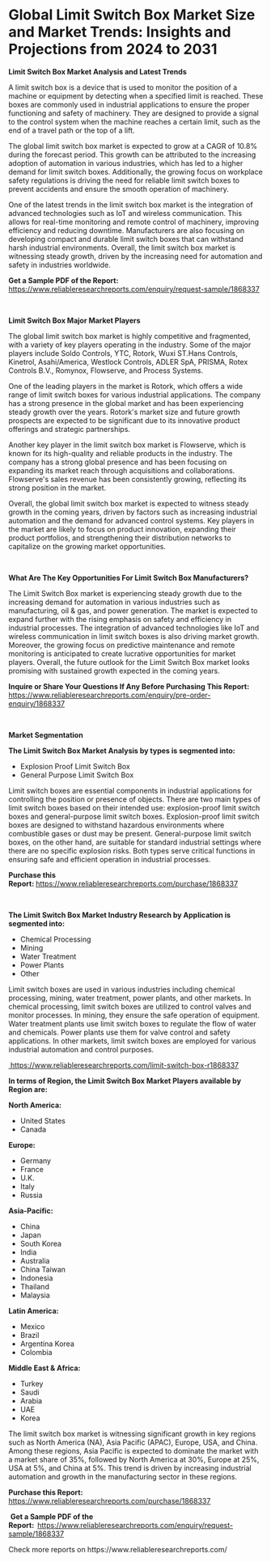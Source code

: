 <p><h1>Global Limit Switch Box Market Size and Market Trends: Insights and Projections from 2024 to 2031</h1></p><p><strong>Limit Switch Box Market Analysis and Latest Trends</strong></p>
<p><p>A limit switch box is a device that is used to monitor the position of a machine or equipment by detecting when a specified limit is reached. These boxes are commonly used in industrial applications to ensure the proper functioning and safety of machinery. They are designed to provide a signal to the control system when the machine reaches a certain limit, such as the end of a travel path or the top of a lift.</p><p>The global limit switch box market is expected to grow at a CAGR of 10.8% during the forecast period. This growth can be attributed to the increasing adoption of automation in various industries, which has led to a higher demand for limit switch boxes. Additionally, the growing focus on workplace safety regulations is driving the need for reliable limit switch boxes to prevent accidents and ensure the smooth operation of machinery.</p><p>One of the latest trends in the limit switch box market is the integration of advanced technologies such as IoT and wireless communication. This allows for real-time monitoring and remote control of machinery, improving efficiency and reducing downtime. Manufacturers are also focusing on developing compact and durable limit switch boxes that can withstand harsh industrial environments. Overall, the limit switch box market is witnessing steady growth, driven by the increasing need for automation and safety in industries worldwide.</p></p>
<p><strong>Get a Sample PDF of the Report:&nbsp;</strong> <a href="https://www.reliableresearchreports.com/enquiry/request-sample/1868337">https://www.reliableresearchreports.com/enquiry/request-sample/1868337</a></p>
<p>&nbsp;</p>
<p><strong>Limit Switch Box Major Market Players</strong></p>
<p><p>The global limit switch box market is highly competitive and fragmented, with a variety of key players operating in the industry. Some of the major players include Soldo Controls, YTC, Rotork, Wuxi ST.Hans Controls, Kinetrol, Asahi/America, Westlock Controls, ADLER SpA, PRISMA, Rotex Controls B.V., Romynox, Flowserve, and Process Systems.</p><p>One of the leading players in the market is Rotork, which offers a wide range of limit switch boxes for various industrial applications. The company has a strong presence in the global market and has been experiencing steady growth over the years. Rotork's market size and future growth prospects are expected to be significant due to its innovative product offerings and strategic partnerships.</p><p>Another key player in the limit switch box market is Flowserve, which is known for its high-quality and reliable products in the industry. The company has a strong global presence and has been focusing on expanding its market reach through acquisitions and collaborations. Flowserve's sales revenue has been consistently growing, reflecting its strong position in the market.</p><p>Overall, the global limit switch box market is expected to witness steady growth in the coming years, driven by factors such as increasing industrial automation and the demand for advanced control systems. Key players in the market are likely to focus on product innovation, expanding their product portfolios, and strengthening their distribution networks to capitalize on the growing market opportunities.</p></p>
<p>&nbsp;</p>
<p><strong>What Are The Key Opportunities For Limit Switch Box Manufacturers?</strong></p>
<p><p>The Limit Switch Box market is experiencing steady growth due to the increasing demand for automation in various industries such as manufacturing, oil & gas, and power generation. The market is expected to expand further with the rising emphasis on safety and efficiency in industrial processes. The integration of advanced technologies like IoT and wireless communication in limit switch boxes is also driving market growth. Moreover, the growing focus on predictive maintenance and remote monitoring is anticipated to create lucrative opportunities for market players. Overall, the future outlook for the Limit Switch Box market looks promising with sustained growth expected in the coming years.</p></p>
<p><strong>Inquire or Share Your Questions If Any Before Purchasing This Report:</strong> <a href="https://www.reliableresearchreports.com/enquiry/pre-order-enquiry/1868337">https://www.reliableresearchreports.com/enquiry/pre-order-enquiry/1868337</a></p>
<p>&nbsp;</p>
<p><strong>Market Segmentation</strong></p>
<p><strong>The Limit Switch Box Market Analysis by types is segmented into:</strong></p>
<p><ul><li>Explosion Proof Limit Switch Box</li><li>General Purpose Limit Switch Box</li></ul></p>
<p><p>Limit switch boxes are essential components in industrial applications for controlling the position or presence of objects. There are two main types of limit switch boxes based on their intended use: explosion-proof limit switch boxes and general-purpose limit switch boxes. Explosion-proof limit switch boxes are designed to withstand hazardous environments where combustible gases or dust may be present. General-purpose limit switch boxes, on the other hand, are suitable for standard industrial settings where there are no specific explosion risks. Both types serve critical functions in ensuring safe and efficient operation in industrial processes.</p></p>
<p><strong>Purchase this Report:&nbsp;</strong><a href="https://www.reliableresearchreports.com/purchase/1868337">https://www.reliableresearchreports.com/purchase/1868337</a></p>
<p>&nbsp;</p>
<p><strong>The Limit Switch Box Market Industry Research by Application is segmented into:</strong></p>
<p><ul><li>Chemical Processing</li><li>Mining</li><li>Water Treatment</li><li>Power Plants</li><li>Other</li></ul></p>
<p><p>Limit switch boxes are used in various industries including chemical processing, mining, water treatment, power plants, and other markets. In chemical processing, limit switch boxes are utilized to control valves and monitor processes. In mining, they ensure the safe operation of equipment. Water treatment plants use limit switch boxes to regulate the flow of water and chemicals. Power plants use them for valve control and safety applications. In other markets, limit switch boxes are employed for various industrial automation and control purposes.</p></p>
<p><a href="https://www.reliableresearchreports.com/limit-switch-box-r1868337">&nbsp;https://www.reliableresearchreports.com/limit-switch-box-r1868337</a></p>
<p><strong>In terms of Region, the Limit Switch Box Market Players available by Region are:</strong></p>
<p>
    <p> <strong> North America: </strong>
        <ul>
            <li>United States</li>
            <li>Canada</li>
        </ul>
        </p> 
    <p> <strong> Europe: </strong>
        <ul>
            <li>Germany</li>
            <li>France</li>
            <li>U.K.</li>
            <li>Italy</li>
            <li>Russia</li>
        </ul>
        </p> 
    <p> <strong> Asia-Pacific: </strong>
        <ul>
            <li>China</li>
            <li>Japan</li>
            <li>South Korea</li>
            <li>India</li>
            <li>Australia</li>
            <li>China Taiwan</li>
            <li>Indonesia</li>
            <li>Thailand</li>
            <li>Malaysia</li>
        </ul>
        </p> 
    <p> <strong> Latin America: </strong>
        <ul>
            <li>Mexico</li>
            <li>Brazil</li>
            <li>Argentina Korea</li>
            <li>Colombia</li>
        </ul>
        </p> 
    <p> <strong> Middle East & Africa: </strong>
        <ul>
            <li>Turkey</li>
            <li>Saudi</li>
            <li>Arabia</li>
            <li>UAE</li>
            <li>Korea</li>
        </ul>
    </p>
    </p>
<p><p>The limit switch box market is witnessing significant growth in key regions such as North America (NA), Asia Pacific (APAC), Europe, USA, and China. Among these regions, Asia Pacific is expected to dominate the market with a market share of 35%, followed by North America at 30%, Europe at 25%, USA at 5%, and China at 5%. This trend is driven by increasing industrial automation and growth in the manufacturing sector in these regions.</p></p>
<p><strong>Purchase this Report: </strong><a href="https://www.reliableresearchreports.com/purchase/1868337">https://www.reliableresearchreports.com/purchase/1868337</a></p>
<p>&nbsp;<strong>Get a Sample PDF of the Report:&nbsp;&nbsp;</strong><a href="https://www.reliableresearchreports.com/enquiry/request-sample/1868337">https://www.reliableresearchreports.com/enquiry/request-sample/1868337</a></p>
<p><strong></strong></p>
<p>Check more reports on https://www.reliableresearchreports.com/</p>